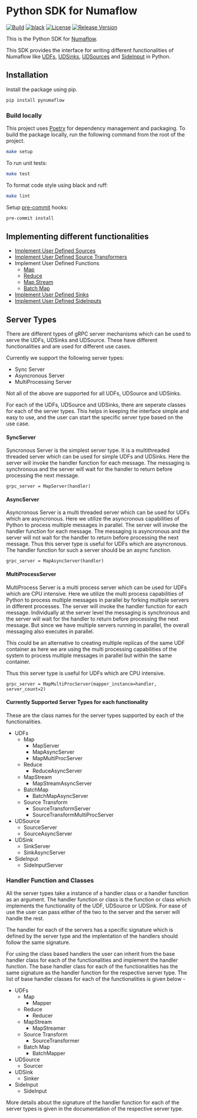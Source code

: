 # Python SDK for Numaflow

[![Build](https://github.com/numaproj/numaflow-python/actions/workflows/run-tests.yml/badge.svg)](https://github.com/numaproj/numaflow-python/actions/workflows/run-tests.yml)
[![black](https://img.shields.io/badge/code%20style-black-000000.svg)](https://github.com/ambv/black)
[![License](https://img.shields.io/badge/License-Apache%202.0-blue.svg)](LICENSE)
[![Release Version](https://img.shields.io/github/v/release/numaproj/numaflow-python?label=pynumaflow)](https://github.com/numaproj/numaflow-python/releases/latest)

This is the Python SDK for [Numaflow](https://numaflow.numaproj.io/).

This SDK provides the interface for writing different functionalities of Numaflow like [UDFs](https://numaflow.numaproj.io/user-guide/user-defined-functions/user-defined-functions/), [UDSinks](https://numaflow.numaproj.io/user-guide/sinks/user-defined-sinks/), [UDSources](https://numaflow.numaproj.io/user-guide/sources/user-defined-sources/) and [SideInput](https://numaflow.numaproj.io/specifications/side-inputs/) in Python.

## Installation

Install the package using pip.
```bash
pip install pynumaflow
```

### Build locally

This project uses [Poetry](https://python-poetry.org/) for dependency management and packaging.
To build the package locally, run the following command from the root of the project.

```bash
make setup
````

To run unit tests:
```bash
make test
```

To format code style using black and ruff:
```bash
make lint
```

Setup [pre-commit](https://pre-commit.com/) hooks:
```bash
pre-commit install
```

## Implementing different functionalities
- [Implement User Defined Sources](https://github.com/numaproj/numaflow-python/tree/main/examples/source)
- [Implement User Defined Source Transformers](https://github.com/numaproj/numaflow-python/tree/main/examples/sourcetransform)
- Implement User Defined Functions
    - [Map](https://github.com/numaproj/numaflow-python/tree/main/examples/map)
    - [Reduce](https://github.com/numaproj/numaflow-python/tree/main/examples/reduce)
    - [Map Stream](https://github.com/numaproj/numaflow-python/tree/main/examples/mapstream)
    - [Batch Map](https://github.com/numaproj/numaflow-python/tree/main/examples/batchmap)
- [Implement User Defined Sinks](https://github.com/numaproj/numaflow-python/tree/main/examples/sink)
- [Implement User Defined SideInputs](https://github.com/numaproj/numaflow-python/tree/main/examples/sideinput)

## Server Types

There are different types of gRPC server mechanisms which can be used to serve the UDFs, UDSinks and UDSource.
These have different functionalities and are used for different use cases.

Currently we support the following server types:
- Sync Server
- Asyncronous Server
- MultiProcessing Server

Not all of the above are supported for all UDFs, UDSource and UDSinks.

For each of the UDFs, UDSource and UDSinks, there are seperate classes for each of the server types.
This helps in keeping the interface simple and easy to use, and the user can start the specific server type based
on the use case.


#### SyncServer

Syncronous Server is the simplest server type. It is a multithreaded threaded server which can be used for simple UDFs and UDSinks.
Here the server will invoke the handler function for each message. The messaging is synchronous and the server will wait
for the handler to return before processing the next message.

```
grpc_server = MapServer(handler)
```

#### AsyncServer

Asyncronous Server is a multi threaded server which can be used for UDFs which are asyncronous. Here we utilize the asyncronous capabilities of Python to process multiple messages in parallel. The server will invoke the handler function for each message. The messaging is asyncronous and the server will not wait for the handler to return before processing the next message. Thus this server type is useful for UDFs which are asyncronous.
The handler function for such a server should be an async function.

```
grpc_server = MapAsyncServer(handler)
```

#### MultiProcessServer

MultiProcess Server is a multi process server which can be used for UDFs which are CPU intensive. Here we utilize the multi process capabilities of Python to process multiple messages in parallel by forking multiple servers in different processes. 
The server will invoke the handler function for each message. Individually at the server level the messaging is synchronous and the server will wait for the handler to return before processing the next message. But since we have multiple servers running in parallel, the overall messaging also executes in parallel.

This could be an alternative to creating multiple replicas of the same UDF container as here we are using the multi processing capabilities of the system to process multiple messages in parallel but within the same container.

Thus this server type is useful for UDFs which are CPU intensive.
```
grpc_server = MapMultiProcServer(mapper_instance=handler, server_count=2)
```

#### Currently Supported Server Types for each functionality

These are the class names for the server types supported by each of the functionalities.

- UDFs
    - Map
        - MapServer
        - MapAsyncServer
        - MapMultiProcServer
    - Reduce
        - ReduceAsyncServer
    - MapStream
        - MapStreamAsyncServer
    - BatchMap
      - BatchMapAsyncServer
    - Source Transform
        - SourceTransformServer
        - SourceTransformMultiProcServer
- UDSource
    - SourceServer
    - SourceAsyncServer
- UDSink
    - SinkServer
    - SinkAsyncServer
- SideInput
    - SideInputServer




### Handler Function and Classes

All the server types take a instance of a handler class or a handler function as an argument.
The handler function or class is the function or class which implements the functionality of the UDF, UDSource or UDSink.
For ease of use the user can pass either of the two to the server and the server will handle the rest.

The handler for each of the servers has a specific signature which is defined by the server type and the implentation of the handlers
should follow the same signature.

For using the class based handlers the user can inherit from the base handler class for each of the functionalities and implement the handler function.
The base handler class for each of the functionalities has the same signature as the handler function for the respective server type.
The list of base handler classes for each of the functionalities is given below -
- UDFs
    - Map
        - Mapper
    - Reduce
        - Reducer
    - MapStream
        - MapStreamer
    - Source Transform
        - SourceTransformer
    - Batch Map
      - BatchMapper
- UDSource
    - Sourcer
- UDSink
    - Sinker
- SideInput
    - SideInput

More details about the signature of the handler function for each of the server types is given in the 
documentation of the respective server type.
